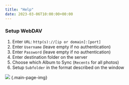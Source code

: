 ```yaml
---
title: "Help"
date: 2023-03-06T10:00:00+00:00
---
```

### Setup WebDAV

1. Enter `URL`: `http(s)://[ip or domain]:[port]`
2. Enter `Username` (leave empty if no authentication)
3. Enter `Password` (leave empty if no authentication)
4. Enter destination folder on the server
5. Choose which Album to Sync (`Recents` for all photos)
6. Setup `Subfolder` in the format described on the window

![](/settings.png)
{.main-page-img}

